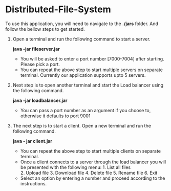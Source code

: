 # Distributed-File-System
To use this application, you will need to navigate to the **./jars** folder. And follow the bellow steps to get started.

1. Open a terminal and run the following command to start a server.

	**java -jar fileserver.jar**

	* You will be asked to enter a port number [7000-7004] after starting. Please pick a port.
	* You can repeat the above step to start multiple servers on separate terminal. Currently our application supports upto 5 servers.

2. Next step is to open another terminal and start the Load balancer using the following command.

	**java -jar loadbalancer.jar <port number>**

	* You can pass a port number as an argument if you choose to, otherwise it defaults to port 9001

3. The next step is to start a client. Open a new terminal and run the following command.
	
	**java - jar client.jar**
	
	* You can repeat the above step to start multiple clients on separate terminal. 
	* Once a client connects to a server through the load balancer you will be presented with the following menu:
			1. List all files		
			2. Upload file
			3. Download file
			4. Delete file
			5. Rename file
			6. Exit
	* Select an option by entering a number and proceed according to the instructions.
